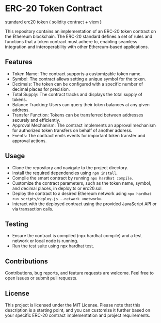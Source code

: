 # ERC-20 Token Contract
standard erc20 token ( solidity contract + viem )

This repository contains an implementation of an ERC-20 token contract on the Ethereum blockchain. The ERC-20 standard defines a set of rules and functions that a token contract must adhere to, enabling seamless integration and interoperability with other Ethereum-based applications.

## Features
- Token Name: The contract supports a customizable token name.
- Symbol: The contract allows setting a unique symbol for the token.
- Decimals: The token can be configured with a specific number of decimal places for precision.
- Total Supply: The contract tracks and displays the total supply of tokens.
- Balance Tracking: Users can query their token balances at any given address.
- Transfer Function: Tokens can be transferred between addresses securely and efficiently.
- Approval Mechanism: The contract implements an approval mechanism for authorized token transfers on behalf of another address.
- Events: The contract emits events for important token transfer and approval actions.

## Usage
- Clone the repository and navigate to the project directory.
- Install the required dependencies using `npm install`.
- Compile the smart contract by running `npx hardhat compile`.
- Customize the contract parameters, such as the token name, symbol, and decimal places, in deploy.ts or erc20.sol.
- Deploy the contract to a desired Ethereum network using `npx hardhat run scripts/deploy.js --network <network>`.
- Interact with the deployed contract using the provided JavaScript API or via transaction calls.

## Testing
- Ensure the contract is compiled (npx hardhat compile) and a test network or local node is running.
- Run the test suite using npx hardhat test.

## Contributions
Contributions, bug reports, and feature requests are welcome. Feel free to open issues or submit pull requests.

## License
This project is licensed under the MIT License.
Please note that this description is a starting point, and you can customize it further based on your specific ERC-20 contract implementation and project requirements.
